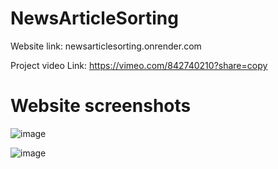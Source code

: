 # NewsArticleSorting

Website link: newsarticlesorting.onrender.com

Project video Link: https://vimeo.com/842740210?share=copy

# Website screenshots
![image](https://github.com/Ashwani132003/NewsArticleSorting/assets/76273539/33c03b1c-9ff2-45f1-8f46-8dc724349654)

![image](https://github.com/Ashwani132003/NewsArticleSorting/assets/76273539/f2f79866-98cb-42e1-ae15-ed13aac536d5)
